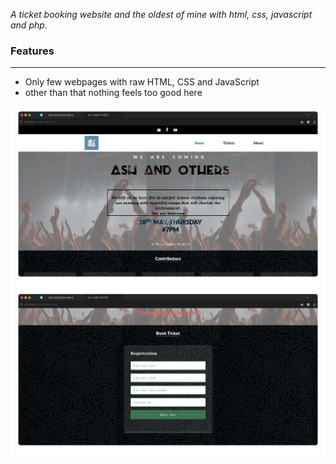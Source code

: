 
*A ticket booking website and the oldest of mine with html, css, javascript and php*.

### Features
---
- Only few webpages with raw HTML, CSS and JavaScript
- other than that nothing feels too good here

![home](/Assets/01.png)
![home](/Assets/02.png)
